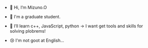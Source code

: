 - 👋 Hi, I’m Mizuno.O
- 👀 I'm a graduate student.
- 🌱 I’ll learn c++, JavaScript, python
        -> I want get tools and skills for solving plobrems! 

- 😢 I'm not goot at English...
